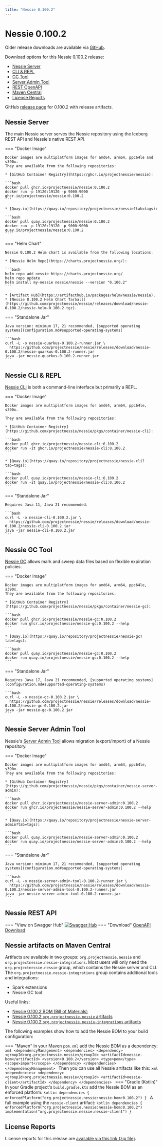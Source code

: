 ```yaml
---
title: "Nessie 0.100.2"
---
```


# Nessie 0.100.2

Older release downloads are available via [GitHub](https://github.com/projectnessie/nessie/releases).

Download options for this Nessie 0.100.2 release:

* [Nessie Server](#nessie-server)
* [CLI & REPL](#nessie-cli--repl)
* [GC Tool](#nessie-gc-tool)
* [Server Admin Tool](#nessie-server-admin-tool)
* [REST OpenAPI](#nessie-rest-api)
* [Maven Central](#nessie-artifacts-on-maven-central)
* [License Reports](#license-reports)

GitHub [release page](https://github.com/projectnessie/nessie/releases/tag/nessie-0.100.2) for 0.100.2 with release artifacts.

## Nessie Server

The main Nessie server serves the Nessie repository using the Iceberg REST API and Nessie's native REST API.

=== "Docker Image"

    Docker images are multiplatform images for amd64, arm64, ppc64le and s390x.
    They are available from the following repositories:

    * [GitHub Container Registry](https://ghcr.io/projectnessie/nessie):

    ```bash
    docker pull ghcr.io/projectnessie/nessie:0.100.2
    docker run -p 19120:19120 -p 9000:9000 ghcr.io/projectnessie/nessie:0.100.2
    ```

    * [Quay.io](https://quay.io/repository/projectnessie/nessie?tab=tags):

    ```bash
    docker pull quay.io/projectnessie/nessie:0.100.2
    docker run -p 19120:19120 -p 9000:9000 quay.io/projectnessie/nessie:0.100.2
    ```

=== "Helm Chart"

    Nessie 0.100.2 Helm chart is available from the following locations:

    * [Nessie Helm Repo](https://charts.projectnessie.org/):

    ```bash
    helm repo add nessie https://charts.projectnessie.org/
    helm repo update
    helm install my-nessie nessie/nessie --version "0.100.2"
    ```

    * [Artifact Hub](https://artifacthub.io/packages/helm/nessie/nessie).
    * [Nessie 0.100.2 Helm Chart Tarball](https://github.com/projectnessie/nessie/releases/download/nessie-0.100.2/nessie-helm-0.100.2.tgz).

=== "Standalone Jar"

    Java version: minimum 17, 21 recommended, [supported operating systems](configuration.md#supported-operating-systems)

    ```bash
    curl -L -o nessie-quarkus-0.100.2-runner.jar \
      https://github.com/projectnessie/nessie/releases/download/nessie-0.100.2/nessie-quarkus-0.100.2-runner.jar
    java -jar nessie-quarkus-0.100.2-runner.jar
    ```

## Nessie CLI & REPL

[Nessie CLI](cli.md) is both a command-line interface but primarily a REPL.

=== "Docker Image"

    Docker images are multiplatform images for amd64, arm64, ppc64le, s390x.

    They are available from the following repositories:

    * [GitHub Container Registry](https://github.com/projectnessie/nessie/pkgs/container/nessie-cli):

    ```bash
    docker pull ghcr.io/projectnessie/nessie-cli:0.100.2
    docker run -it ghcr.io/projectnessie/nessie-cli:0.100.2 
    ```

    * [Quay.io](https://quay.io/repository/projectnessie/nessie-cli?tab=tags):

    ```bash
    docker pull quay.io/projectnessie/nessie-cli:0.100.2
    docker run -it quay.io/projectnessie/nessie-cli:0.100.2
    ```

=== "Standalone Jar"

    Requires Java 11, Java 21 recommended.

    ```bash
    curl -L -o nessie-cli-0.100.2.jar \
      https://github.com/projectnessie/nessie/releases/download/nessie-0.100.2/nessie-cli-0.100.2.jar
    java -jar nessie-cli-0.100.2.jar
    ```

## Nessie GC Tool

[Nessie GC](gc.md) allows mark and sweep data files based on flexible expiration policies.

=== "Docker Image"

    Docker images are multiplatform images for amd64, arm64, ppc64le, s390x.
    They are available from the following repositories:

    * [GitHub Container Registry](https://github.com/projectnessie/nessie/pkgs/container/nessie-gc):

    ```bash
    docker pull ghcr.io/projectnessie/nessie-gc:0.100.2
    docker run ghcr.io/projectnessie/nessie-gc:0.100.2 --help
    ```

    * [Quay.io](https://quay.io/repository/projectnessie/nessie-gc?tab=tags):

    ```bash
    docker pull quay.io/projectnessie/nessie-gc:0.100.2
    docker run quay.io/projectnessie/nessie-gc:0.100.2 --help
    ```

=== "Standalone Jar"

    Requires Java 17, Java 21 recommended, [supported operating systems](configuration.md#supported-operating-systems)

    ```bash
    curl -L -o nessie-gc-0.100.2.jar \
      https://github.com/projectnessie/nessie/releases/download/nessie-0.100.2/nessie-gc-0.100.2.jar
    java -jar nessie-gc-0.100.2.jar
    ```

## Nessie Server Admin Tool

Nessie's [Server Admin Tool](export_import.md) allows migration (export/import) of a
Nessie repository.

=== "Docker Image"

    Docker images are multiplatform images for amd64, arm64, ppc64le, s390x.
    They are available from the following repositories:

    * [GitHub Container Registry](https://github.com/projectnessie/nessie/pkgs/container/nessie-server-admin):

    ```bash
    docker pull ghcr.io/projectnessie/nessie-server-admin:0.100.2
    docker run ghcr.io/projectnessie/nessie-server-admin:0.100.2 --help
    ```

    * [Quay.io](https://quay.io/repository/projectnessie/nessie-server-admin?tab=tags):

    ```bash
    docker pull quay.io/projectnessie/nessie-server-admin:0.100.2
    docker run quay.io/projectnessie/nessie-server-admin:0.100.2 --help
    ```

=== "Standalone Jar"

    Java version: minimum 17, 21 recommended, [supported operating systems](configuration.md#supported-operating-systems)

    ```bash
    curl -L -o nessie-server-admin-tool-0.100.2-runner.jar \
      https://github.com/projectnessie/nessie/releases/download/nessie-0.100.2/nessie-server-admin-tool-0.100.2-runner.jar
    java -jar nessie-server-admin-tool-0.100.2-runner.jar
    ```

## Nessie REST API

=== "View on Swagger Hub"
    [![Swagger Hub](https://img.shields.io/badge/swagger%20hub-nessie-3f6ec6?style=for-the-badge&logo=swagger&link=https%3A%2F%2Fapp.swaggerhub.com%2Fapis%2Fprojectnessie%2Fnessie)](https://app.swaggerhub.com/apis/projectnessie/nessie/0.100.2)
=== "Download"
    [OpenAPI Download](https://github.com/projectnessie/nessie/releases/download/nessie-0.100.2/nessie-openapi-0.100.2.yaml)

## Nessie artifacts on Maven Central

Artifacts are available in two groups: `org.projectnessie.nessie` and
`org.projectnessie.nessie-integrations`. Most users will only need the `org.projectnessie.nessie`
group, which contains the Nessie server and CLI. The `org.projectnessie.nessie-integrations` group
contains additional tools and integrations:

* Spark extensions
* Nessie GC tool

Useful links:

* [Nessie 0.100.2 BOM (Bill of Materials)](https://search.maven.org/artifact/org.projectnessie.nessie/nessie-bom/0.100.2/pom)
* [Nessie 0.100.2 `org.projectnessie.nessie` artifacts](https://search.maven.org/search?q=g:org.projectnessie.nessie%20v:0.100.2)
* [Nessie 0.100.2 `org.projectnessie.nessie-integrations` artifacts](https://search.maven.org/search?q=g:org.projectnessie.nessie-integrations%20v:0.100.2)

The following examples show how to add the Nessie BOM to your build configuration:

=== "Maven"
    In your Maven `pom.xml` add the Nessie BOM as a dependency:
    ```xml
    <dependencyManagement>
      <dependencies>
        <dependency>
          <groupId>org.projectnessie.nessie</groupId>
          <artifactId>nessie-bom</artifactId>
          <version>0.100.2</version>
          <type>pom</type>
          <scope>import</scope>
        </dependency>
      </dependencies>
    </dependencyManagement>
    ```
    Then you can use all Nessie artifacts like this:
    ```xml
    <dependencies>
      <dependency>
        <groupId>org.projectnessie.nessie</groupId>
        <artifactId>nessie-client</artifactId>
      </dependency>
    </dependencies>
    ```
=== "Gradle (Kotlin)"
    In your Gradle project's `build.gradle.kts` add the Nessie BOM as an enforced platform:
    ```kotlin
    dependencies {
      enforcedPlatform("org.projectnessie.nessie:nessie-bom:0.100.2")
    }
    ```
    A full example using the `nessie-client` artifact:
    ```kotlin
    dependencies {
      enforcedPlatform("org.projectnessie.nessie:nessie-bom:0.100.2")
      implementation("org.projectnessie.nessie:nessie-client")
    }
    ```

## License Reports

License reports for this release are [available via this link (zip file)](https://github.com/projectnessie/nessie/releases/download/nessie-0.100.2/nessie-aggregated-license-report-0.100.2.zip).
